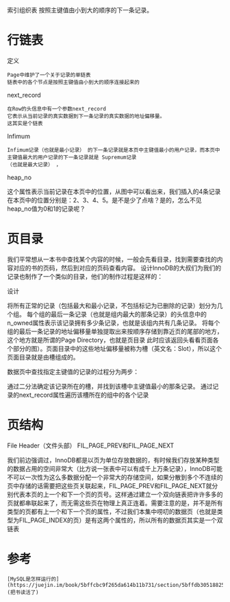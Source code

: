 
索引组织表
按照主键值由小到大的顺序的下一条记录。

# 行链表

定义

	Page中维护了一个关于记录的单链表
	链表中的各个节点是按照主键值由小到大的顺序连接起来的


next_record

	在Row的头信息中有一个参数next_record
	它表示从当前记录的真实数据到下一条记录的真实数据的地址偏移量。
	这其实是个链表

Infimum

	Infimum记录（也就是最小记录） 的下一条记录就是本页中主键值最小的用户记录，而本页中主键值最大的用户记录的下一条记录就是 Supremum记录
	（也就是最大记录） ，


heap_no

这个属性表示当前记录在本页中的位置，从图中可以看出来，我们插入的4条记录在本页中的位置分别是：2、3、4、5。是不是少了点啥？是的，怎么不见heap_no值为0和1的记录呢？




# 页目录

我们平常想从一本书中查找某个内容的时候，一般会先看目录，找到需要查找的内容对应的书的页码，然后到对应的页码查看内容。
设计InnoDB的大叔们为我们的记录也制作了一个类似的目录，他们的制作过程是这样的：


设计

将所有正常的记录（包括最大和最小记录，不包括标记为已删除的记录）划分为几个组。
每个组的最后一条记录（也就是组内最大的那条记录）的头信息中的n_owned属性表示该记录拥有多少条记录，也就是该组内共有几条记录。
将每个组的最后一条记录的地址偏移量单独提取出来按顺序存储到靠近页的尾部的地方，这个地方就是所谓的Page Directory，也就是页目录
此时应该返回头看看页面各个部分的图）。页面目录中的这些地址偏移量被称为槽（英文名：Slot），所以这个页面目录就是由槽组成的。


数据页中查找指定主键值的记录的过程分为两步：

通过二分法确定该记录所在的槽，并找到该槽中主键值最小的那条记录。
通过记录的next_record属性遍历该槽所在的组中的各个记录


# 页结构

File Header（文件头部）
FIL_PAGE_PREV和FIL_PAGE_NEXT

我们前边强调过，InnoDB都是以页为单位存放数据的，有时候我们存放某种类型的数据占用的空间非常大（比方说一张表中可以有成千上万条记录），InnoDB可能不可以一次性为这么多数据分配一个非常大的存储空间，如果分散到多个不连续的页中存储的话需要把这些页关联起来，FIL_PAGE_PREV和FIL_PAGE_NEXT就分别代表本页的上一个和下一个页的页号。这样通过建立一个双向链表把许许多多的页就都串联起来了，而无需这些页在物理上真正连着。需要注意的是，并不是所有类型的页都有上一个和下一个页的属性，不过我们本集中唠叨的数据页（也就是类型为FIL_PAGE_INDEX的页）是有这两个属性的，所以所有的数据页其实是一个双链表





# 参考

	[MySQL是怎样运行的](https://juejin.im/book/5bffcbc9f265da614b11b731/section/5bffdb30518825773a2ed38c)
	(把书读活了)
	
